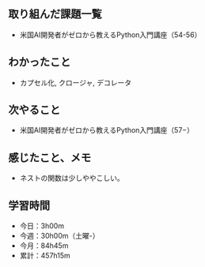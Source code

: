## 取り組んだ課題一覧
- 米国AI開発者がゼロから教えるPython入門講座（54-56）
## わかったこと
- カプセル化, クロージャ, デコレータ
## 次やること
- 米国AI開発者がゼロから教えるPython入門講座（57−）
## 感じたこと、メモ
- ネストの関数は少しややこしい。
## 学習時間
- 今日：3h00m
- 今週：30h00m（土曜-）
- 今月：84h45m
- 累計：457h15m